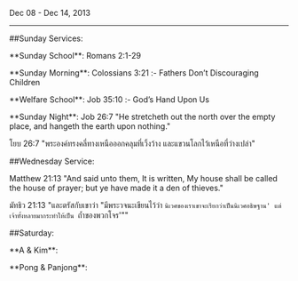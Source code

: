 Dec 08 - Dec 14, 2013

----

\#\#Sunday Services:

 \*\*Sunday School\*\*: Romans 2:1-29

 \*\*Sunday Morning\*\*: Colossians 3:21 :- Fathers Don’t Discouraging Children 

 \*\*Welfare School\*\*: Job 35:10 :- God’s Hand Upon Us

 \*\*Sunday Night\*\*: Job 26:7 "He stretcheth out the north over the empty place, and hangeth the earth upon nothing."

โยบ 26:7 "พระองค์ทรงคลี่ทางเหนือออกคลุมที่เวิ้งว้าง และแขวนโลกไว้เหนือที่ว่างเปล่า"

\#\#Wednesday Service: 

Matthew 21:13 "And said unto them, It is written, My house shall be called the house of prayer; but ye have made it a den of thieves."

มัทธิว 21:13 "และตรัสกับเขาว่า "มีพระวจนะเขียนไว้ว่า `นิเวศของเราเขาจะเรียกว่าเป็นนิเวศอธิษฐาน' แต่เจ้าทั้งหลายมากระทำให้เป็น `ถ้ำของพวกโจร'""

\#\#Saturday:

\*\*A & Kim\*\*: 

\*\*Pong & Panjong\*\*: